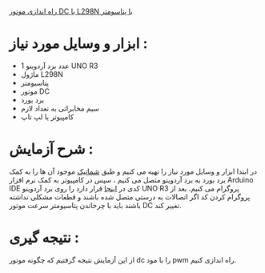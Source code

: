 #

[ راه اندازی موتور DC با L298N با پتاسومتر](https://github.com/mohsenkmt/MicroProcessor/blob/main/Arduino%20File/14030828/4%20L298N%20POT/L298N%20POT.ino)


# ابزار و وسایل مورد نیاز :
* 1 عدد برد آردوینو UNO R3
* ماژول L298N
* پتاسیومتر
* موتور DC
* برد بورد
* سیم مخابراتی به تعداد لازم
* کامپیوتر یا لپ تاپ

 # شرح آزمایش : 
 در ابتدا ابزار و وسایل مورد نیاز را تهیه می کنیم و طبق [شماتیک](https://github.com/mohsenkmt/MicroProcessor/blob/main/Photo/23_L298n.jpeg) موجود آن ها را به کمک برد بورد به برد آردوینو متصل می کنیم ، سپس در کامپیوتر به کمک نرم افزار Arduino IDE کدی در [اینجا](https://github.com/mohsenkmt/MicroProcessor/blob/main/Arduino%20File/14030828/4%20L298N%20POT/L298N%20POT.ino) قرار دارد را روی برد آردوینو UNO R3 پروگرام می کنیم.
 بعد از پروگرام کردن کد اگر اتصالات به درستی متصل شده باشند و قطعات مشکلی نداشته باشند باید با چرخاندن پتاسیومتر سرعت موتور DC تغییر کند.
# نتیجه گیری : 
 از این آزمایش نتیجه گرفتیم که چگونه موتور dc را با مود pwm راه اندازی کنیم.

